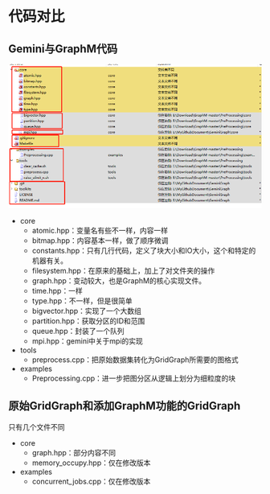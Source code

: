 # 代码对比

## Gemini与GraphM代码

![](Gemini_GraphM.assets/image-20230923134752385.png)

- core
  - atomic.hpp：变量名有些不一样，内容一样
  - bitmap.hpp：内容基本一样，做了顺序微调
  - constants.hpp：只有几行代码，定义了块大小和IO大小，这个和特定的机器有关。
  - filesystem.hpp：在原来的基础上，加上了对文件夹的操作
  - graph.hpp：变动较大，也是GraphM的核心实现文件。
  - time.hpp：一样
  - type.hpp：不一样，但是很简单
  - bigvector.hpp：实现了一个大数组
  - partition.hpp：获取分区的ID和范围
  - queue.hpp：封装了一个队列
  - mpi.hpp：gemini中关于mpi的实现
- tools
  - preprocess.cpp：把原始数据集转化为GridGraph所需要的图格式
- examples
  - Preprocessing.cpp：进一步把图分区从逻辑上划分为细粒度的块

## 原始GridGraph和添加GraphM功能的GridGraph

只有几个文件不同

- core
  - graph.hpp：部分内容不同
  - memory_occupy.hpp：仅在修改版本
- examples
  - concurrent_jobs.cpp：仅在修改版本

